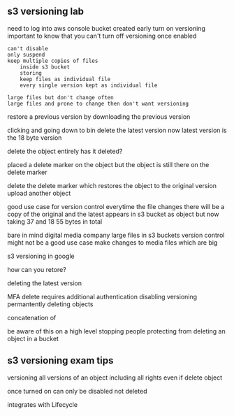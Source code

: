 
s3 versioning lab
------------------------------

need to log into aws console
bucket created early 
    turn on versioning 
    important to know that you can't turn off versioning once enabled

    can't disable 
    only suspend
    keep multiple copies of files
        inside s3 bucket
        storing 
        keep files as individual file 
        every single version kept as individual file

    large files but don't change often
    large files and prone to change then don't want versioning
restore a previous version
    by downloading the previous version

clicking and going down to bin 
    delete the latest version
    now latest version is the 18 byte version

delete the object entirely
has it deleted?

placed a delete marker on the object but the object is still there on the delete marker 

delete the delete marker which restores the object to the original version 
upload another object

good use case for version control everytime the file changes there will be a copy of the original and the latest
appears in s3 bucket as object but now taking 37 and 18
55 bytes in total

bare in mind 
    digital media company 
    large files in s3 buckets 
    version control might not be a good use case
    make changes to media files which are big 


s3 versioning in google

how can you retore?

deleting the latest version

MFA delete 
requires additional authentication 
disabling versioning 
permantently deleting objects

concatenation of 

be aware of this on a high level 
stopping people 
protecting from deleting an object in a bucket


s3 versioning exam tips
------------------------------
versioning
    all versions of an object
    including all rights 
    even if delete object 

once turned on can only be disabled not deleted

integrates with Lifecycle



